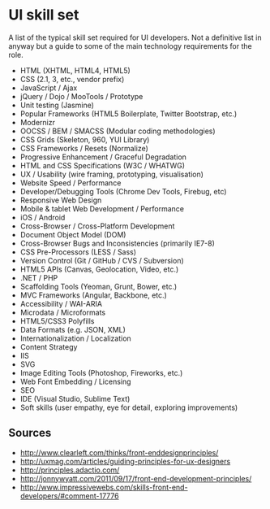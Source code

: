 UI skill set
============

A list of the typical skill set required for UI developers. Not a definitive list in anyway but a guide to some of the main technology requirements for the role.

* HTML (XHTML, HTML4, HTML5)
* CSS (2.1, 3, etc., vendor prefix)
* JavaScript / Ajax
* jQuery / Dojo / MooTools / Prototype
* Unit testing (Jasmine)
* Popular Frameworks (HTML5 Boilerplate, Twitter Bootstrap, etc.)
* Modernizr
* OOCSS / BEM / SMACSS (Modular coding methodologies)
* CSS Grids (Skeleton, 960, YUI Library)
* CSS Frameworks / Resets (Normalize)
* Progressive Enhancement / Graceful Degradation
* HTML and CSS Specifications (W3C / WHATWG)
* UX / Usability (wire framing, prototyping, visualisation)
* Website Speed / Performance
* Developer/Debugging Tools (Chrome Dev Tools, Firebug, etc)
* Responsive Web Design
* Mobile & tablet Web Development / Performance
* iOS / Android
* Cross-Browser / Cross-Platform Development
* Document Object Model (DOM)
* Cross-Browser Bugs and Inconsistencies (primarily IE7-8)
* CSS Pre-Processors (LESS / Sass)
* Version Control (Git / GitHub / CVS / Subversion)
* HTML5 APIs (Canvas, Geolocation, Video, etc.)
* .NET / PHP
* Scaffolding Tools (Yeoman, Grunt, Bower, etc.)
* MVC Frameworks (Angular, Backbone, etc.)
* Accessibility / WAI-ARIA
* Microdata / Microformats
* HTML5/CSS3 Polyfills
* Data Formats (e.g. JSON, XML)
* Internationalization / Localization
* Content Strategy
* IIS
* SVG
* Image Editing Tools (Photoshop, Fireworks, etc.)
* Web Font Embedding / Licensing
* SEO
* IDE (Visual Studio, Sublime Text)
* Soft skills (user empathy, eye for detail, exploring improvements)


Sources
-------

* http://www.clearleft.com/thinks/front-enddesignprinciples/
* http://uxmag.com/articles/guiding-principles-for-ux-designers
* http://principles.adactio.com/
* http://jonnywyatt.com/2011/09/17/front-end-development-principles/
* http://www.impressivewebs.com/skills-front-end-developers/#comment-17776
